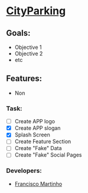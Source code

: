 # [CityParking](https://www.google.com)

## Goals:

- Objective 1
- Objective 2
- etc

## Features:
- Non

### Task:
- [ ] Create APP logo
- [X] Create APP slogan
- [X] Splash Screen
- [ ] Create Feature Section 
- [ ] Create "Fake" Data
- [ ] Create "Fake" Social Pages

### Developers:
- [Francisco Martinho](https://github.com/FJ-RATO)
